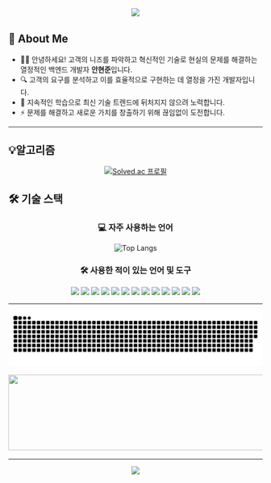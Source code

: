<!-- 헤더 -->
<div align="center">
  <img src="https://capsule-render.vercel.app/api?type=waving&color=gradient&height=200&section=header&text=Hello! I'm hyeon jun%20👋&fontSize=60&fontColor=ffffff" />
</div>

<!-- 리스트 형식의 소개 -->
## 📝 About Me
- 🧑‍💻 안녕하세요! 고객의 니즈를 파악하고 혁신적인 기술로 현실의 문제를 해결하는 열정적인 백엔드 개발자 **안현준**입니다.
- 🔍 고객의 요구를 분석하고 이를 효율적으로 구현하는 데 열정을 가진 개발자입니다.
- 🌱 지속적인 학습으로 최신 기술 트렌드에 뒤처지지 않으려 노력합니다.
- ⚡ 문제를 해결하고 새로운 가치를 창출하기 위해 끊임없이 도전합니다.

---

## 💡알고리즘 
<div align="center">

[![Solved.ac 프로필](http://mazassumnida.wtf/api/v2/generate_badge?boj=pu_mnmn)](https://solved.ac/pu_mnmn)

</div>

<!-- 기술 스택 -->
## 🛠 기술 스택

<div align="center">

### 💻 자주 사용하는 언어
![Top Langs](https://github-readme-stats.vercel.app/api/top-langs/?username=qwerty7878&layout=compact&theme=radical)

### 🛠 사용한 적이 있는 언어 및 도구
<img src="https://img.shields.io/badge/C-A8B9CC?style=flat&logo=c&logoColor=white" />
<img src="https://img.shields.io/badge/C%23-239120?style=flat&logo=c-sharp&logoColor=white" />
<img src="https://img.shields.io/badge/Python-3776AB?style=flat&logo=python&logoColor=white" />
<img src="https://img.shields.io/badge/JavaScript-F7DF1E?style=flat&logo=javascript&logoColor=black" />
<img src="https://img.shields.io/badge/HTML5-E34F26?style=flat&logo=html5&logoColor=white" />
<img src="https://img.shields.io/badge/CSS3-1572B6?style=flat&logo=css3&logoColor=white" />
<img src="https://img.shields.io/badge/JSP-007396?style=flat&logo=java&logoColor=white" />
<img src="https://img.shields.io/badge/Firebase-FFCA28?style=flat&logo=firebase&logoColor=black" />
<img src="https://img.shields.io/badge/JPA-6DB33F?style=flat&logo=spring&logoColor=white" />
<img src="https://img.shields.io/badge/VS%20Code-007ACC?style=flat&logo=visual-studio-code&logoColor=white" />
<img src="https://img.shields.io/badge/Eclipse-2C2255?style=flat&logo=eclipse&logoColor=white" />
<img src="https://img.shields.io/badge/IntelliJ%20IDEA-000000?style=flat&logo=intellij-idea&logoColor=white" />
<img src="https://img.shields.io/badge/Notion-000000?style=flat&logo=notion&logoColor=white" />

</div>

---

<!-- 뱀 애니메이션 및 GitAnimals -->
<div align="center">

![snake gif](https://github.com/qwerty7878/qwerty7878/blob/output/github-contribution-grid-snake.svg)

<a href="https://github.com/devxb/gitanimals">
  <img
    src="https://render.gitanimals.org/lines/qwerty7878?pet-id=651354950590525399"
    width="600"
    height="150"
  />
</a>

</div>

---

<!-- 풋터 -->
<div align="center">
  <img src="https://capsule-render.vercel.app/api?type=waving&color=gradient&height=150&section=footer&text=Thanks%20for%20visiting!%20😊&fontSize=40&fontColor=ffffff" />
</div>
